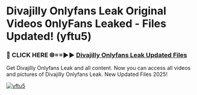 # Divajilly Onlyfans Leak Original Videos 0nlyFans Leaked - Files Updated! (yftu5)

<h3>🔴 CLICK HERE 🌐==►► <a href="https://tinyurl.com/x26r9saj" rel="nofollow">Divajilly Onlyfans Leak Updated Files</a></h3>

Get Divajilly Onlyfans Leak and all content. Now you can access all videos and pictures of Divajilly Onlyfans Leak. New Updated Files 2025!

[![yftu5](https://i.imgur.com/LkgZPqh.gif)](https://tinyurl.com/x26r9saj)
